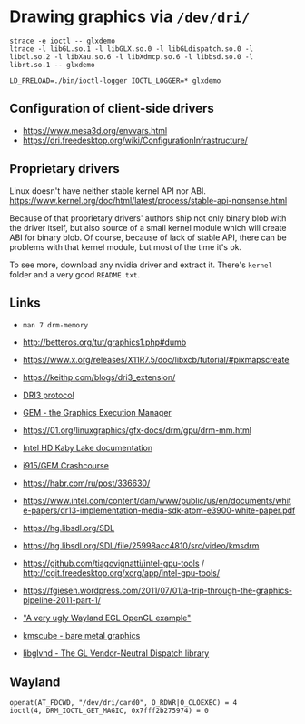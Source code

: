 # Drawing graphics via `/dev/dri/`

```
strace -e ioctl -- glxdemo
ltrace -l libGL.so.1 -l libGLX.so.0 -l libGLdispatch.so.0 -l libdl.so.2 -l libXau.so.6 -l libXdmcp.so.6 -l libbsd.so.0 -l librt.so.1 -- glxdemo

LD_PRELOAD=./bin/ioctl-logger IOCTL_LOGGER=* glxdemo
```

## Configuration of client-side drivers
- https://www.mesa3d.org/envvars.html
- https://dri.freedesktop.org/wiki/ConfigurationInfrastructure/

## Proprietary drivers

Linux doesn't have neither stable kernel API nor ABI. https://www.kernel.org/doc/html/latest/process/stable-api-nonsense.html

Because of that proprietary drivers' authors ship not only binary blob with the driver itself, but also source of a small kernel module which will create ABI for binary blob. Of course, because of lack of stable API, there can be problems with that kernel module, but most of the time it's ok.

To see more, download any nvidia driver and extract it. There's `kernel` folder and a very good `README.txt`.

## Links
- `man 7 drm-memory`
- http://betteros.org/tut/graphics1.php#dumb
- https://www.x.org/releases/X11R7.5/doc/libxcb/tutorial/#pixmapscreate
- https://keithp.com/blogs/dri3_extension/
- [DRI3 protocol](https://cgit.freedesktop.org/~keithp/dri3proto)
- [GEM - the Graphics Execution Manager](https://lwn.net/Articles/283798/)
- https://01.org/linuxgraphics/gfx-docs/drm/gpu/drm-mm.html
- [Intel HD Kaby Lake documentation](https://01.org/linuxgraphics/hardware-specification-prms/2016-intelr-processors-based-kaby-lake-platform)
- [i915/GEM Crashcourse](https://blog.ffwll.ch/2013/01/i915gem-crashcourse-overview.html)
- https://habr.com/ru/post/336630/
- https://www.intel.com/content/dam/www/public/us/en/documents/white-papers/dr13-implementation-media-sdk-atom-e3900-white-paper.pdf

- https://hg.libsdl.org/SDL
- https://hg.libsdl.org/SDL/file/25998acc4810/src/video/kmsdrm

- https://github.com/tiagovignatti/intel-gpu-tools / http://cgit.freedesktop.org/xorg/app/intel-gpu-tools/
- https://fgiesen.wordpress.com/2011/07/01/a-trip-through-the-graphics-pipeline-2011-part-1/

- ["A very ugly Wayland EGL OpenGL example"](https://gist.github.com/Miouyouyou/ca15af1c7f2696f66b0e013058f110b4)

- [kmscube - bare metal graphics](https://gitlab.freedesktop.org/mesa/kmscube/)
- [libglvnd - The GL Vendor-Neutral Dispatch library](https://github.com/NVIDIA/libglvnd)

## Wayland
```
openat(AT_FDCWD, "/dev/dri/card0", O_RDWR|O_CLOEXEC) = 4
ioctl(4, DRM_IOCTL_GET_MAGIC, 0x7fff2b275974) = 0
```